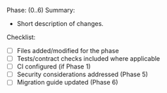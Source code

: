 Phase: (0..6)
Summary:
- Short description of changes.

Checklist:
- [ ] Files added/modified for the phase
- [ ] Tests/contract checks included where applicable
- [ ] CI configured (if Phase 1)
- [ ] Security considerations addressed (Phase 5)
- [ ] Migration guide updated (Phase 6)
